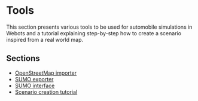 # Tools

This section presents various tools to be used for automobile simulations in Webots and a tutorial explaining step-by-step how to create a scenario inspired from a real world map.

## Sections

- [OpenStreetMap importer](openstreetmap-importer.md)
- [SUMO exporter](sumo-exporter.md)
- [SUMO interface](sumo-interface.md)
- [Scenario creation tutorial](scenario-creation-tutorial.md)
